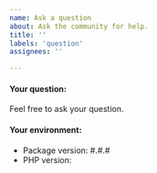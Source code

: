 ```yaml
---
name: Ask a question
about: Ask the community for help.
title: ''
labels: 'question'
assignees: ''

---
```


#### Your question:
Feel free to ask your question.

#### Your environment:
- Package version: #.#.#
- PHP version:
